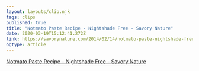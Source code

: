 ```yaml
---
layout: layouts/clip.njk 
tags: clips 
published: true 
title: "Notmato Paste Recipe - Nightshade Free - Savory Nature" 
date: 2020-03-19T15:12:41.272Z 
link: https://savorynature.com/2014/02/14/notmato-paste-nightshade-free/ 
ogtype: article 
---
```

[Notmato Paste Recipe - Nightshade Free - Savory Nature](https://savorynature.com/2014/02/14/notmato-paste-nightshade-free/) 
